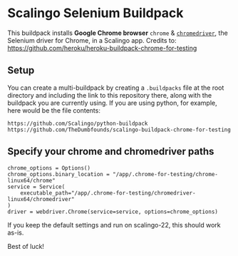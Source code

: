 # Scalingo Selenium Buildpack

This buildpack installs **Google Chrome browser** `chrome` & [`chromedriver`](https://chromedriver.chromium.org/), the Selenium driver for Chrome, in a Scalingo app.
Credits to: https://github.com/heroku/heroku-buildpack-chrome-for-testing

## Setup

You can create a multi-buildpack by creating a `.buildpacks` file at the root directory and including the link to this repository there, along with the
buildpack you are currently using. If you are using python, for example, here would be the file contents:

```
https://github.com/Scalingo/python-buildpack
https://github.com/TheDumbfounds/scalingo-buildpack-chrome-for-testing
```

## Specify your chrome and chromedriver paths

```
chrome_options = Options()
chrome_options.binary_location = "/app/.chrome-for-testing/chrome-linux64/chrome"
service = Service(
    executable_path="/app/.chrome-for-testing/chromedriver-linux64/chromedriver"
)
driver = webdriver.Chrome(service=service, options=chrome_options)
```

If you keep the default settings and run on scalingo-22, this should work as-is.

Best of luck!
